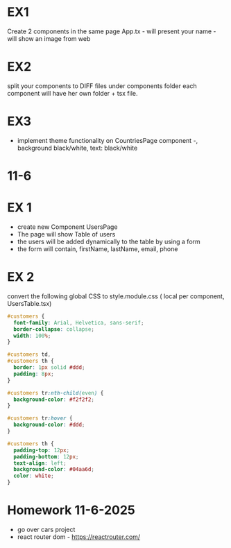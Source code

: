 # EX1

Create 2 components in the same page App.tx
<WhatsYourName /> - will present your name
<HowDoILookLike/> - will show an image from web

# EX2

split your components to DIFF files under components folder
each component will have her own folder + tsx file.

# EX3

- implement theme functionality on CountriesPage component -, background black/white, text: black/white

# 11-6

# EX 1

- create new Component UsersPage
- The page will show Table of users
- the users will be added dynamically to the table by using a form
- the form will contain, firstName, lastName, email, phone

# EX 2

convert the following global CSS to style.module.css ( local per component, UsersTable.tsx)

```css
#customers {
  font-family: Arial, Helvetica, sans-serif;
  border-collapse: collapse;
  width: 100%;
}

#customers td,
#customers th {
  border: 1px solid #ddd;
  padding: 8px;
}

#customers tr:nth-child(even) {
  background-color: #f2f2f2;
}

#customers tr:hover {
  background-color: #ddd;
}

#customers th {
  padding-top: 12px;
  padding-bottom: 12px;
  text-align: left;
  background-color: #04aa6d;
  color: white;
}
```

# Homework 11-6-2025

- go over cars project
- react router dom - https://reactrouter.com/
